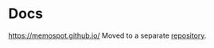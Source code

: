 # Docs

https://memospot.github.io/
Moved to a separate [repository](https://github.com/memospot/memospot.github.io).
